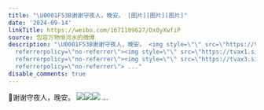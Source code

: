 ```yaml
---
title: "\U0001F53B谢谢守夜人，晚安。 [图片][图片][图片]"
date: '2024-09-14'
linkTitle: https://weibo.com/1671109627/Ox0yXwfiP
source: 包容万物恒河水的微博
description: "\U0001F53B谢谢守夜人，晚安。 <img style=\"\" src=\"https://tvax3.sinaimg.cn/large/639b1bfbly1htnqa5rnz2j20i40kdac5.jpg\"
  referrerpolicy=\"no-referrer\"><img style=\"\" src=\"https://tvax1.sinaimg.cn/large/639b1bfbly1htnq9nl9z4j20su0qrqdd.jpg\"
  referrerpolicy=\"no-referrer\"><img style=\"\" src=\"https://tvax3.sinaimg.cn/large/639b1bfbly1htnqaf1iyrj20no0g0tdn.jpg\"
  referrerpolicy=\"no-referrer\"> ..."
disable_comments: true
---
```

🔻谢谢守夜人，晚安。 <img style="" src="https://tvax3.sinaimg.cn/large/639b1bfbly1htnqa5rnz2j20i40kdac5.jpg" referrerpolicy="no-referrer"><img style="" src="https://tvax1.sinaimg.cn/large/639b1bfbly1htnq9nl9z4j20su0qrqdd.jpg" referrerpolicy="no-referrer"><img style="" src="https://tvax3.sinaimg.cn/large/639b1bfbly1htnqaf1iyrj20no0g0tdn.jpg" referrerpolicy="no-referrer"> ...